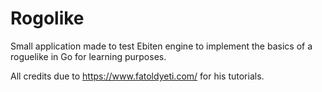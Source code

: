 # Rogolike

Small application made to test Ebiten engine to implement the basics of a roguelike in Go for learning purposes.

All credits due to https://www.fatoldyeti.com/ for his tutorials.
